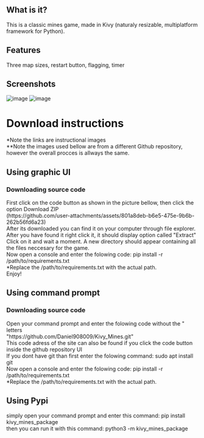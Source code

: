 ## What is it?
<p>This is a classic mines game, made in Kivy (naturaly resizable, multiplatform framework for Python).</p>

## Features
<p>Three map sizes, restart button, flagging, timer</p>

## Screenshots
![image](https://github.com/user-attachments/assets/ab828177-a333-4c66-9b0b-f48c04f34db2)
![image](https://github.com/user-attachments/assets/a7ef214f-764b-44fc-9bce-ebe0bfcab74b)

<h1>Download instructions</h1>
*Note the links are instructional images <br>
**Note the images used bellow are from a different Github repository, however the overall procces is allways the same. <br>
<h2>Using graphic UI</h2>
<h3>Downloading source code </h3>
First click on the code button as shown in the picture bellow, then click the option Download ZIP <br>
(https://github.com/user-attachments/assets/801a8deb-b6e5-475e-9b6b-262b56fd6a23) <br>
After its downloaded you can find it on your computer through file explorer. After you have found it right click it, it should display option called "Extract" <br>
Click on it and wait a moment. A new directory should appear containing all the files neccesary for the game.<br>
Now open a console and enter the folowing code: pip install -r /path/to/requirements.txt <br>
*Replace the /path/to/requirements.txt with the actual path. <br>
Enjoy! <br>
<h2>Using command prompt</h2>
<h3>Downloading source code </h3>
Open your command prompt and enter the folowing code without the " letters <br>
"https://github.com/Daniel908009/Kivy_Mines.git" <br>
This code adress of the site can also be found if you click the code button inside the github repository UI <br>
If you dont have git than first enter the folowing command: sudo apt install git <br>
Now open a console and enter the folowing code: pip install -r /path/to/requirements.txt <br>
*Replace the /path/to/requirements.txt with the actual path. <br>
<h2>Using Pypi</h2>
simply open your command prompt and enter this command: pip install kivy_mines_package <br>
then you can run it with this command:  python3 -m kivy_mines_package

